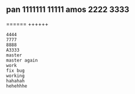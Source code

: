 pan
1111111
11111
amos
2222
3333
-------
======
++++++
~~~~
4444
7777
8888
A3333
master
master again
work
fix bug
working
hahahah
hehehhhe
